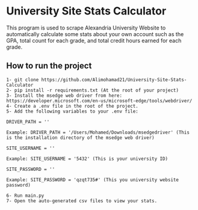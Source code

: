 
# University Site Stats Calculator

This program is used to scrape Alexandria University Website to automatically calculate some stats about your own account such as the GPA, total count for each grade, and total credit hours earned for each grade.




## How to run the project

```
1- git clone https://github.com/Alimohamad21/University-Site-Stats-Calculator
2- pip install -r requirements.txt (At the root of your project)
3- Install the msedge web driver from here: https://developer.microsoft.com/en-us/microsoft-edge/tools/webdriver/  
4- Create a .env file in the root of the project.
5- Add the following variables to your .env file:

DRIVER_PATH = ''

Example: DRIVER_PATH = '/Users/Mohamed/Downloads/msedgedriver' (This is the installation directory of the msedge web driver)

SITE_USERNAME = ''

Example: SITE_USERNAME = '5432' (This is your university ID)

SITE_PASSWORD = ''

Example: SITE_PASSWORD = 'qzqt735#' (This you university website password)

6- Run main.py
7- Open the auto-generated csv files to view your stats.

```
